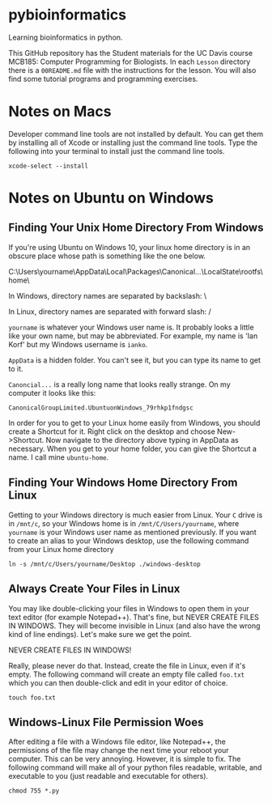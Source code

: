 pybioinformatics
================

Learning bioinformatics in python.

This GitHub repository has the Student materials for the UC Davis course MCB185: Computer Programming for Biologists. In each `Lesson` directory there is a `00README.md` file with the instructions for the lesson. You will also find some tutorial programs and programming exercises.

Notes on Macs
=============

Developer command line tools are not installed by default. You can get them by installing all of Xcode or installing just the command line tools. Type the following into your terminal to install just the command line tools.

	xcode-select --install

Notes on Ubuntu on Windows
==========================

## Finding Your Unix Home Directory From Windows ##

If you're using Ubuntu on Windows 10, your linux home directory is in an obscure place whose path is something like the one below.

C:\Users\yourname\AppData\Local\Packages\Canonical...\LocalState\rootfs\home\

In Windows, directory names are separated by backslash: \

In Linux, directory names are separated with forward slash: /

`yourname` is whatever your Windows user name is. It probably looks a little like your own name, but may be abbreviated. For example, my name is 'Ian Korf' but my Windows username is `ianko`.

`AppData` is a hidden folder. You can't see it, but you can type its name to get to it.

`Canoncial...` is a really long name that looks really strange. On my computer it looks like this:

	CanonicalGroupLimited.UbuntuonWindows_79rhkp1fndgsc

In order for you to get to your Linux home easily from Windows, you should create a Shortcut for it. Right click on the desktop and choose New->Shortcut. Now navigate to the directory above typing in AppData as necessary. When you get to your home folder, you can give the Shortcut a name. I call mine `ubuntu-home`.

## Finding Your Windows Home Directory From Linux ##

Getting to your Windows directory is much easier from Linux. Your `C` drive is in `/mnt/c`, so your Windows home is in `/mnt/C/Users/yourname`, where `yourname` is your Windows user name as mentioned previously. If you want to create an alias to your Windows desktop, use the following command from your Linux home directory

	ln -s /mnt/c/Users/yourname/Desktop ./windows-desktop

## Always Create Your Files in Linux ##

You may like double-clicking your files in Windows to open them in your text editor (for example Notepad++). That's fine, but NEVER CREATE FILES IN WINDOWS. They will become invisible in Linux (and also have the wrong kind of line endings). Let's make sure we get the point.

NEVER CREATE FILES IN WINDOWS!

Really, please never do that. Instead, create the file in Linux, even if it's empty. The following command will create an empty file called `foo.txt` which you can then double-click and edit in your editor of choice.

	touch foo.txt

## Windows-Linux File Permission Woes ##

After editing a file with a Windows file editor, like Notepad++, the permissions of the file may change the next time your reboot your computer. This can be very annoying. However, it is simple to fix. The following command will make all of your python files readable, writable, and executable to you (just readable and executable for others).

	chmod 755 *.py



